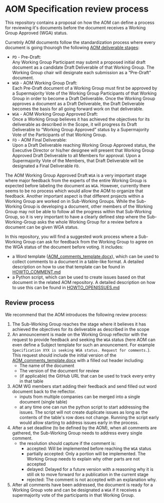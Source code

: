 # AOM Specification review process

This repository contains a proposal on how the AOM can define a process for reviewing it's documents before the document receives a Working Group Approved (WGA) status.

Curretnly AOM documents follow the standardization process where every document is going thourogh the following [AOM deliverable stages](https://storage.googleapis.com/downloads.aomedia.org/assets/pdf/wg-charters/Alliance%20for%20Open%20Media%20Charter%20V.1.1.pdf):

- `PD` - Pre-Draft:  
  Any Working Group Participant may submit a proposed initial draft document as a candidate Draft Deliverable of that Working Group. The Working Group chair will designate each submission as a “Pre-Draft” document.
- `WGD` - AOM Working Group Draft:  
  Each Pre-Draft document of a Working Group must first be approved by a Supermajority Vote of the Working Group Participants of that Working Group in order to become a Draft Deliverable. Once the Working Group approves a document as a Draft Deliverable, the Draft Deliverable becomes the basis for all going forward work on that deliverable.
- `WGA` - AOM Working Group Approved Draft:  
  Once a Working Group believes it has achieved the objectives for its deliverable as described in the Scope, it will progress its Draft Deliverable to “Working Group Approved” status by a Supermajority Vote of the Participants of that Working Group.
- `FD` - AOM Final Deliverable:  
  Upon a Draft Deliverable reaching Working Group Approved status, the Executive Director or his/her designee will present that Working Group Approved Draft Deliverable to all Members for approval. Upon a Supermajority Vote of the Members, that Draft Deliverable will be designated a Final Deliverable `FD`.

The AOM Working Group Approved Draft `WGA` is a very important stage where major feedback from the experts of the entire Working Group is expected before labeling the document as `WGA`. However, currently there seems to be no process which would allow the AOM to organize that feedback.
Another important aspect is that different projects within a Working Group are worked on in Sub-Working Groups. While the Sub-Working Group is developing a document, other members of the Working Group may not be able to follow all the progress within that Sub-Working Group, so it is very important to have a clearly defined step where the Sub-Working-Group asks the whole Working Group for a review before a document can be given WGA status.

In this repository, you will find a suggested work process where a Sub-Working Group can ask for feedback from the Working Group to agree on the WGA status of the document before voting. It includes:

- a Word template ([AOM_comments_template.docx](./data/AOM_comments_template.docx)), which can be used to collect comments to a document in a table-like format. A detailed description on how to use that template can be found in [HOWTO_COMMENT.md](./HOWTO_COMMENT.md)
- a Python script, which can be used to create issues based on that document in the related AOM repository. A detailed description on how to use this can be found in [HOWTO_OPENISSUES.md](./HOWTO_OPENISSUES.md)

## Review process
We recommend that the AOM introduces the following review process:

1. The Sub-Working Group reaches the stage where it believes it has achieved the objectives for its deliverable as described in the scope
2. An announcement is made on the Working Group reflector with the request to provide feedback and seeking the `WGA` status (here AOM can even define a Subject template for such an anouncement. For example `Specification XYX is seeking WGA status. Request for comments.`). This request should include the initial version of the [AOM_comments_template.docx](./data/AOM_comments_template.docx) with a filled out header including:
    - The name of the document
    - The version of the document for review
    - (if applicable) the GitHub URL that can be used to track every entry in that table
3. AOM WG members start adding their feedback and send filled out word document back to the reflector.
    - inputs from multiple companies can be merged into a single document (single table)
    - at any time one can run the python script to start addressing the issues. The script will not create duplicate issues as long as the contents of the table's row does not change. Running the script early would allow starting to address issues early in the process.
4. After a set deadline (to be defined by the AOM), when all comments are gathered, the Sub-Working Group needs to address every single comment.
    - the resolution should capture if the comment is:
        - accepted: Will be implemented before reaching the `WGA` status
        - partially accepted: Only a portion will be implemented. The Working Group needs to explain why other parts are not accepted
        - delayed: Delayed for a future version with a reasoning why it is still ok to move forward for a publication in the current stage
        - rejected: The comment is not accepted with an explanation why.
5. After all comments have been addressed, the document is ready for a Working Group vote and can be designated a `WGA` if it receives a supermajority vote of the participants in that Working Group.
